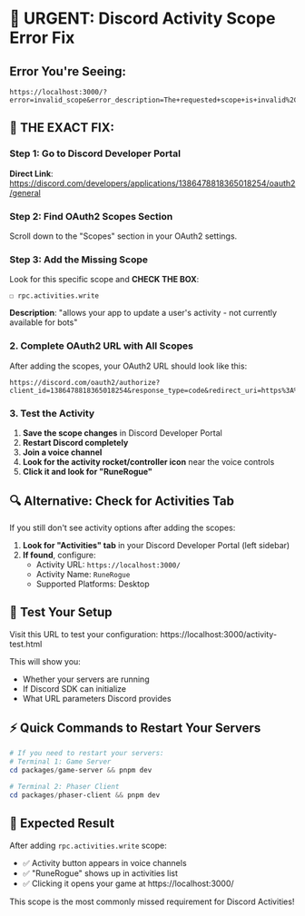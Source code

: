 # 🚨 URGENT: Discord Activity Scope Error Fix

## Error You're Seeing:

```
https://localhost:3000/?error=invalid_scope&error_description=The+requested+scope+is+invalid%2C+unknown%2C+or+malformed.
```

## 🎯 **THE EXACT FIX:**

### **Step 1: Go to Discord Developer Portal**

**Direct Link**: https://discord.com/developers/applications/1386478818365018254/oauth2/general

### **Step 2: Find OAuth2 Scopes Section**

Scroll down to the "Scopes" section in your OAuth2 settings.

### **Step 3: Add the Missing Scope**

Look for this specific scope and **CHECK THE BOX**:

```
☐ rpc.activities.write
```

**Description**: "allows your app to update a user's activity - not currently available for bots"

### 2. Complete OAuth2 URL with All Scopes

After adding the scopes, your OAuth2 URL should look like this:

```
https://discord.com/oauth2/authorize?client_id=1386478818365018254&response_type=code&redirect_uri=https%3A%2F%2Flocalhost%3A3000%2Fauth%2Fdiscord%2Fcallback&scope=identify+guilds+applications.commands+rpc.activities.write
```

### 3. Test the Activity

1. **Save the scope changes** in Discord Developer Portal
2. **Restart Discord completely**
3. **Join a voice channel**
4. **Look for the activity rocket/controller icon** near the voice controls
5. **Click it and look for "RuneRogue"**

## 🔍 Alternative: Check for Activities Tab

If you still don't see activity options after adding the scopes:

1. **Look for "Activities" tab** in your Discord Developer Portal (left sidebar)
2. **If found**, configure:
   - Activity URL: `https://localhost:3000/`
   - Activity Name: `RuneRogue`
   - Supported Platforms: Desktop

## 🧪 Test Your Setup

Visit this URL to test your configuration:
https://localhost:3000/activity-test.html

This will show you:

- Whether your servers are running
- If Discord SDK can initialize
- What URL parameters Discord provides

## ⚡ Quick Commands to Restart Your Servers

```powershell
# If you need to restart your servers:
# Terminal 1: Game Server
cd packages/game-server && pnpm dev

# Terminal 2: Phaser Client
cd packages/phaser-client && pnpm dev
```

## 🎯 Expected Result

After adding `rpc.activities.write` scope:

- ✅ Activity button appears in voice channels
- ✅ "RuneRogue" shows up in activities list
- ✅ Clicking it opens your game at https://localhost:3000/

This scope is the most commonly missed requirement for Discord Activities!
